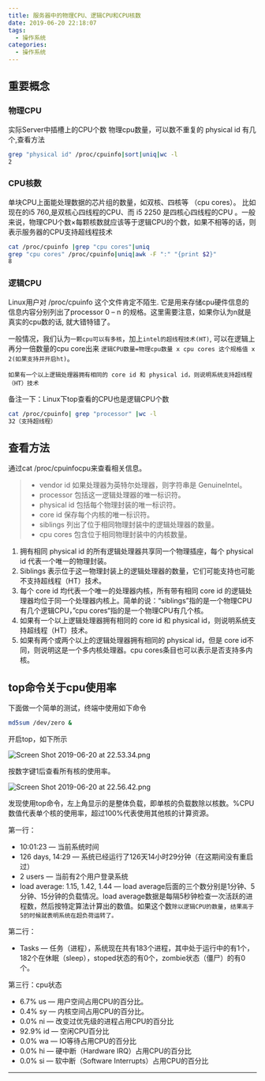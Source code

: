 ```yaml
---
title: 服务器中的物理CPU、逻辑CPU和CPU核数
date: 2019-06-20 22:18:07
tags:
  - 操作系统
categories:
  - 操作系统
---
```


## 重要概念
### 物理CPU               
实际Server中插槽上的CPU个数
物理cpu数量，可以数不重复的 physical id 有几个,查看方法

```bash
grep "physical id" /proc/cpuinfo|sort|uniq|wc -l
2
```         

### CPU核数           
单块CPU上面能处理数据的芯片组的数量，如双核、四核等 （cpu cores）。
比如现在的i5 760,是双核心四线程的CPU、而 i5 2250 是四核心四线程的CPU 。一般来说，物理CPU个数×每颗核数就应该等于逻辑CPU的个数，如果不相等的话，则表示服务器的CPU支持超线程技术    

```bash
cat /proc/cpuinfo |grep "cpu cores"|uniq
grep "cpu cores" /proc/cpuinfo|uniq|awk -F ":" "{print $2}"
8
```

### 逻辑CPU               
Linux用户对 /proc/cpuinfo 这个文件肯定不陌生. 它是用来存储cpu硬件信息的
信息内容分别列出了processor 0 – n 的规格。这里需要注意，如果你认为n就是真实的cpu数的话, 就大错特错了。

一般情况，我们认为`一颗cpu可以有多核`，加上`intel的超线程技术(HT)`, 可以在逻辑上再分一倍数量的cpu core出来
`逻辑CPU数量=物理cpu数量 x cpu cores 这个规格值 x 2(如果支持并开启ht)`。

`如果有一个以上逻辑处理器拥有相同的 core id 和 physical id，则说明系统支持超线程（HT）技术`

备注一下：Linux下top查看的CPU也是逻辑CPU个数

```bash
cat /proc/cpuinfo| grep "processor" |wc -l
32（支持超线程）
```
<!-- more -->

## 查看方法
通过cat /proc/cpuinfocpu来查看相关信息。
> - vendor id     如果处理器为英特尔处理器，则字符串是 GenuineIntel。
>- processor     包括这一逻辑处理器的唯一标识符。
>- physical id   包括每个物理封装的唯一标识符。
>- core id       保存每个内核的唯一标识符。
>- siblings      列出了位于相同物理封装中的逻辑处理器的数量。
>- cpu cores     包含位于相同物理封装中的内核数量。

1. 拥有相同 physical id 的所有逻辑处理器共享同一个物理插座，每个 physical id 代表一个唯一的物理封装。
2. Siblings 表示位于这一物理封装上的逻辑处理器的数量，它们可能支持也可能不支持超线程（HT）技术。
3. 每个 core id 均代表一个唯一的处理器内核，所有带有相同 core id 的逻辑处理器均位于同一个处理器内核上。简单的说：“siblings”指的是一个物理CPU有几个逻辑CPU，”cpu cores“指的是一个物理CPU有几个核。
4. 如果有一个以上逻辑处理器拥有相同的 core id 和 physical id，则说明系统支持超线程（HT）技术。
5. 如果有两个或两个以上的逻辑处理器拥有相同的 physical id，但是 core id不同，则说明这是一个多内核处理器。cpu cores条目也可以表示是否支持多内核。


## top命令关于cpu使用率

下面做一个简单的测试，终端中使用如下命令
```bash
md5sum /dev/zero &
```
开启top，如下所示

![Screen Shot 2019-06-20 at 22.53.34.png](https://upload-images.jianshu.io/upload_images/2952111-81c2a7654f73c645.png?imageMogr2/auto-orient/strip%7CimageView2/2/w/1240)

按数字键1后查看所有核的使用率。

![Screen Shot 2019-06-20 at 22.56.42.png](https://upload-images.jianshu.io/upload_images/2952111-70b5f8c2b58f77cd.png?imageMogr2/auto-orient/strip%7CimageView2/2/w/1240)

发现使用top命令，左上角显示的是整体负载，即单核的负载数除以核数。%CPU数值代表单个核的使用率，超过100%代表使用其他核的计算资源。


第一行：
- 10:01:23 — 当前系统时间
- 126 days, 14:29 — 系统已经运行了126天14小时29分钟（在这期间没有重启过）
- 2 users — 当前有2个用户登录系统
- load average: 1.15, 1.42, 1.44 — load average后面的三个数分别是1分钟、5分钟、15分钟的负载情况。load average数据是每隔5秒钟检查一次活跃的进程数，然后按特定算法计算出的数值。如果这个数`除以逻辑CPU的数量`，`结果高于5的时候就表明系统在超负荷运转了。`

第二行：
- Tasks — 任务（进程），系统现在共有183个进程，其中处于运行中的有1个，182个在休眠（sleep），stoped状态的有0个，zombie状态（僵尸）的有0个。

第三行：cpu状态
- 6.7% us — 用户空间占用CPU的百分比。
- 0.4% sy — 内核空间占用CPU的百分比。
- 0.0% ni — 改变过优先级的进程占用CPU的百分比
- 92.9% id — 空闲CPU百分比
- 0.0% wa — IO等待占用CPU的百分比
- 0.0% hi — 硬中断（Hardware IRQ）占用CPU的百分比
- 0.0% si — 软中断（Software Interrupts）占用CPU的百分比












------------
